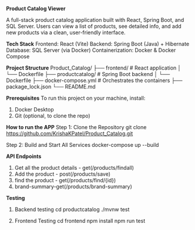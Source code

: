 **Product Catalog Viewer**

A full-stack product catalog application built with React, Spring Boot, and SQL Server. Users can view a list of products, see detailed info, and add new products via a clean, user-friendly interface.

**Tech Stack**
Frontend: React (Vite)
Backend: Spring Boot (Java) + Hibernate
Database: SQL Server (via Docker)
Containerization: Docker & Docker Compose

**Project Structure**
Product_Catalog/
├── frontend/              # React application
│   └── Dockerfile
├── productcatalog/        # Spring Boot backend
│   └── Dockerfile
├── docker-compose.yml     # Orchestrates the containers
├── package_lock.json
└── README.md

**Prerequisites**
To run this project on your machine, install:
1. Docker Desktop
2. Git (optional, to clone the repo)

**How to run the APP**
Step 1: Clone the Repository
git clone https://github.com/KrishaKPatel/Product_Catalog.git

Step 2: Build and Start All Services
docker-compose up --build

**API Endpoints**
1. Get all the product details - get(/products/findall)
2. Add the product - post(/products/save)
3. find the product - get(/products/find/{id})
4. brand-summary-get(/products/brand-summary)

**Testing**
1. Backend testing
cd productcatalog
./mvnw test
   
2. Frontend Testing 
cd frontend
npm install
npm run test
